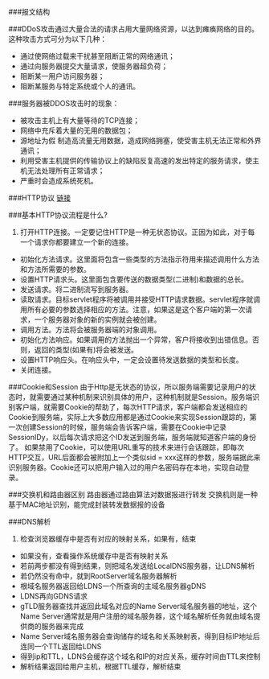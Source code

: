 


###报文结构

###DDoS攻击通过大量合法的请求占用大量网络资源，以达到瘫痪网络的目的。 
	这种攻击方式可分为以下几种：
- 通过使网络过载来干扰甚至阻断正常的网络通讯；
- 通过向服务器提交大量请求，使服务器超负荷；
- 阻断某一用户访问服务器；
- 阻断某服务与特定系统或个人的通讯。
	
###服务器被DDOS攻击时的现象：
- 被攻击主机上有大量等待的TCP连接；
- 网络中充斥着大量的无用的数据包；
- 源地址为假 制造高流量无用数据，造成网络拥塞，使受害主机无法正常和外界通讯；
- 利用受害主机提供的传输协议上的缺陷反复高速的发出特定的服务请求，使主机无法处理所有正常请求；
- 严重时会造成系统死机。	

			
###HTTP协议
[链接](http://zsxxsz.iteye.com/blog/568250)

###基本HTTP协议流程是什么?
1. 打开HTTP连接。一定要记住HTTP是一种无状态协议。正因为如此，对于每一个请求你都要建立一个新的连接。
- 初始化方法请求。这里面将包含一些类型的方法指示符用来描述调用什么方法和方法所需要的参数。
- 设置HTTP请求头。这里面包含要传送的数据类型(二进制)和数据的总长。
- 发送请求。将二进制流写到服务器。
- 读取请求。目标servlet程序将被调用并接受HTTP请求数据。servlet程序就调用所有必要的参数选择相应的方法。注意，如果这是这个客户端的第一次请求，一个服务器对象的新的实例就会被创建。
- 调用方法。方法将会被服务器端的对象调用。
- 初始化方法响应。如果调用的方法抛出一个异常，客户将接收到出错信息。否则，返回的类型(如果有)将会被发送。
- 设置HTTP响应头。在响应头中，一定会设置待发送数据的类型和长度。
- 关闭连接。


###Cookie和Session
由于Http是无状态的协议，所以服务端需要记录用户的状态时，就需要通过某种机制来识别具体的用户，这种机制就是Session。服务端识别客户端，就需要Cookie的帮助了，每次HTTP请求，客户端都会发送相应的Cookie到服务端，实际上大多数应用都是通过Cookie来实现Session跟踪的，第一次创建Session的时候，服务端会告诉客户端，需要在Cookie中记录SessionIDy，以后每次请求把这个ID发送到服务端，服务端就知道客户端的身份了。
如果禁用了Cookie，可以使用URL重写的技术来进行会话跟踪，即每次HTTP交互，URL后面都会被附加上一个类似sid = xxx这样的参数，服务端据此来识别服务器。Cookie还可以把用户输入过的用户名密码存在本地，实现自动登录。

###交换机和路由器区别
路由器通过路由算法对数据报进行转发
交换机则是一种基于MAC地址识别，能完成封装转发数据报的设备


###DNS解析
1. 检查浏览器缓存中是否有对应的映射关系，如果有，结束
- 如果没有，查看操作系统缓存中是否有映射关系
- 若前两步都没有得到结果，则把域名发送给LocalDNS服务器，让LDNS解析
- 若仍然没有命中，就到RootServer域名服务器解析
- 根域名服务器返回给LDNS一个所查询的主域名服务器gDNS
- LDNS再向GDNS请求
- gTLD服务器查找并返回此域名对应的Name Server域名服务器的地址，这个Name Server通常就是用户注册的域名服务器，这个域名解析任务就由域名提供商的服务器来完成
- Name Server域名服务器会查询储存的域名和关系映射表，得到目标IP地址后连同一个TTL返回给LDNS
- 得到ip和TTL，LDNS会缓存这个域名和IP的对应关系，缓存时间由TTL来控制
- 解析结果返回给用户主机，根据TTL缓存，解析结束



